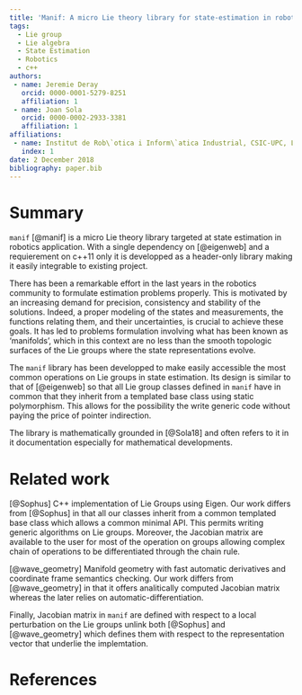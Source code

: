 ```yaml
---
title: 'Manif: A micro Lie theory library for state-estimation in robotics applications'
tags:
  - Lie group
  - Lie algebra
  - State Estimation
  - Robotics
  - c++
authors:
 - name: Jeremie Deray
   orcid: 0000-0001-5279-8251
   affiliation: 1
 - name: Joan Sola
   orcid: 0000-0002-2933-3381
   affiliation: 1
affiliations:
 - name: Institut de Rob\`otica i Inform\`atica Industrial, CSIC-UPC, Llorens Artigas 4-6, 08028, Barcelona, Spain.
   index: 1
date: 2 December 2018
bibliography: paper.bib
---
```


# Summary

`manif` [@manif] is a micro Lie theory library targeted at 
state estimation in robotics application.
With a single dependency on [@eigenweb] and 
a requierement on c++11 only it is
developped as a header-only library making 
it easily integrable to existing project.

There has been a remarkable effort in the last years in
the robotics community to formulate estimation problems
properly. This is motivated by an increasing demand for
precision, consistency and stability of the solutions.
Indeed, a proper modeling of the states and measurements,
the functions relating them, and their uncertainties,
is crucial to achieve these goals.
It has led to problems formulation involving what has been
known as ‘manifolds’, which in this context are no less
than the smooth topologic surfaces of the Lie groups where
the state representations evolve.

The `manif` library has been developped to make easily accessible
the most common operations on Lie groups in state estimation.
Its design is similar to that of [@eigenweb] so that 
all Lie group classes defined in `manif` have in common that 
they inherit from a templated base class using static polymorphism.
This allows for the possibility the write generic code without
paying the price of pointer indirection.

The library is mathematically grounded in [@Sola18] 
and often refers to it in it documentation
especially for mathematical developments.

# Related work

[@Sophus] C++ implementation of Lie Groups using Eigen.
Our work differs from [@Sophus] in that all our classes inherit from a common templated base class
which allows a common minimal API. This permits writing generic algorithms on Lie groups.
Moreover, the Jacobian matrix are available to the user for most of the operation on groups
allowing complex chain of operations to be differentiated through the chain rule.

[@wave_geometry] Manifold geometry with fast automatic derivatives and coordinate frame semantics checking.
Our work differs from [@wave_geometry] in that it offers analitically computed Jacobian matrix whereas
the later relies on automatic-differentiation.

Finally, Jacobian matrix in `manif` are defined with respect to a local perturbation on the Lie groups
unlink both [@Sophus] and [@wave_geometry] which defines them with respect 
to the representation vector that underlie the implemtation.

# References
